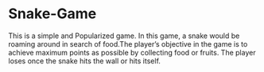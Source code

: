 # Snake-Game
This is a simple and Popularized game. In this game, a snake would be roaming around in search of food.The player’s objective in the game is to achieve maximum points as possible by collecting food or fruits. The player loses once the snake hits the wall or hits itself.
